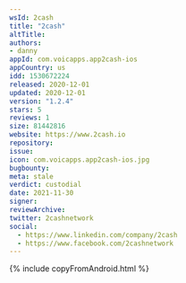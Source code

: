 ```yaml
---
wsId: 2cash
title: "2cash"
altTitle: 
authors:
- danny
appId: com.voicapps.app2cash-ios
appCountry: us
idd: 1530672224
released: 2020-12-01
updated: 2020-12-01
version: "1.2.4"
stars: 5
reviews: 1
size: 81442816
website: https://www.2cash.io
repository: 
issue: 
icon: com.voicapps.app2cash-ios.jpg
bugbounty: 
meta: stale
verdict: custodial
date: 2021-11-30
signer: 
reviewArchive:
twitter: 2cashnetwork
social:
  - https://www.linkedin.com/company/2cash
  - https://www.facebook.com/2cashnetwork
---
```


{% include copyFromAndroid.html %}
